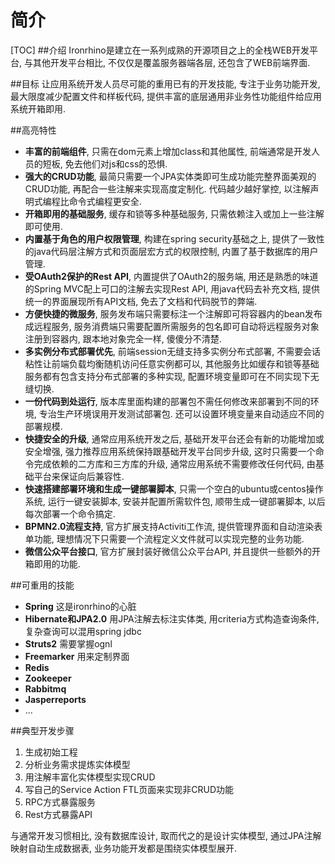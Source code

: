 简介
=========
[TOC]
##介绍
Ironrhino是建立在一系列成熟的开源项目之上的全栈WEB开发平台, 与其他开发平台相比, 不仅仅是覆盖服务器端各层, 还包含了WEB前端界面.

##目标
让应用系统开发人员尽可能的重用已有的开发技能, 专注于业务功能开发, 最大限度减少配置文件和样板代码, 提供丰富的底层通用非业务性功能组件给应用系统开箱即用.

##高亮特性
- **丰富的前端组件**, 只需在dom元素上增加class和其他属性, 前端通常是开发人员的短板, 免去他们对js和css的恐惧.
- **强大的CRUD功能**, 最简只需要一个JPA实体类即可生成功能完整界面美观的CRUD功能, 再配合一些注解来实现高度定制化. 代码越少越好掌控, 以注解声明式编程比命令式编程更安全.
- **开箱即用的基础服务**, 缓存和锁等多种基础服务, 只需依赖注入或加上一些注解即可使用.
- **内置基于角色的用户权限管理**, 构建在spring security基础之上, 提供了一致性的java代码层注解方式和页面层宏方式的权限控制, 内置了基于数据库的用户管理.
- **受OAuth2保护的Rest API**,  内置提供了OAuth2的服务端, 用还是熟悉的味道的Spring MVC配上可口的注解去实现Rest API, 用java代码去补充文档, 提供统一的界面展现所有API文档, 免去了文档和代码脱节的弊端. 
- **方便快捷的微服务**, 服务发布端只需要标注一个注解即可将容器内的bean发布成远程服务, 服务消费端只需要配置所需服务的包名即可自动将远程服务对象注册到容器内, 跟本地对象完全一样, 傻傻分不清楚.
- **多实例分布式部署优先**, 前端session无缝支持多实例分布式部署, 不需要会话粘性让前端负载均衡随机访问任意实例都可以, 其他服务比如缓存和锁等基础服务都有包含支持分布式部署的多种实现, 配置环境变量即可在不同实现下无缝切换.
- **一份代码到处运行**, 版本库里面构建的部署包不需任何修改来部署到不同的环境, 专治生产环境误用开发测试部署包. 还可以设置环境变量来自动适应不同的部署规模.
- **快捷安全的升级**, 通常应用系统开发之后, 基础开发平台还会有新的功能增加或安全增强, 强力推荐应用系统保持跟基础开发平台同步升级, 这时只需要一个命令完成依赖的二方库和三方库的升级, 通常应用系统不需要修改任何代码, 由基础平台来保证向后兼容性. 
- **快速搭建部署环境和生成一键部署脚本**, 只需一个空白的ubuntu或centos操作系统, 运行一键安装脚本, 安装并配置所需软件包, 顺带生成一键部署脚本, 以后每次部署一个命令搞定.
- **BPMN2.0流程支持**, 官方扩展支持Activiti工作流, 提供管理界面和自动渲染表单功能, 理想情况下只需要一个流程定义文件就可以实现完整的业务功能.
- **微信公众平台接口**, 官方扩展封装好微信公众平台API, 并且提供一些额外的开箱即用的功能.

##可重用的技能
- **Spring** 这是ironrhino的心脏
- **Hibernate和JPA2.0** 用JPA注解去标注实体类, 用criteria方式构造查询条件, 复杂查询可以混用spring jdbc
- **Struts2** 需要掌握ognl
- **Freemarker** 用来定制界面
- **Redis** 
- **Zookeeper**
- **Rabbitmq**
- **Jasperreports** 
- ...

##典型开发步骤
1. 生成初始工程
2. 分析业务需求提炼实体模型
3. 用注解丰富化实体模型实现CRUD
4. 写自己的Service Action FTL页面来实现非CRUD功能
5. RPC方式暴露服务
6. Rest方式暴露API

与通常开发习惯相比, 没有数据库设计, 取而代之的是设计实体模型, 通过JPA注解映射自动生成数据表, 业务功能开发都是围绕实体模型展开.